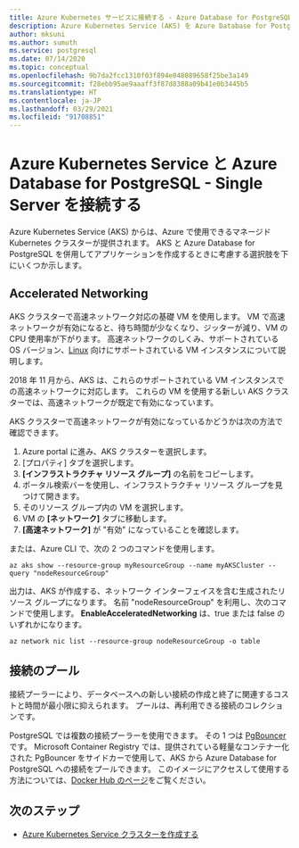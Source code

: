 ```yaml
---
title: Azure Kubernetes サービスに接続する - Azure Database for PostgreSQL - Single Server
description: Azure Kubernetes Service (AKS) を Azure Database for PostgreSQL - Single Server に接続する方法について学習する
author: mksuni
ms.author: sumuth
ms.service: postgresql
ms.date: 07/14/2020
ms.topic: conceptual
ms.openlocfilehash: 9b7da2fcc1310f03f894e048089658f25be3a149
ms.sourcegitcommit: f28ebb95ae9aaaff3f87d8388a09b41e0b3445b5
ms.translationtype: HT
ms.contentlocale: ja-JP
ms.lasthandoff: 03/29/2021
ms.locfileid: "91708851"
---
```

# <a name="connecting-azure-kubernetes-service-and-azure-database-for-postgresql---single-server"></a>Azure Kubernetes Service と Azure Database for PostgreSQL - Single Server を接続する

Azure Kubernetes Service (AKS) からは、Azure で使用できるマネージド Kubernetes クラスターが提供されます。 AKS と Azure Database for PostgreSQL を併用してアプリケーションを作成するときに考慮する選択肢を下にいくつか示します。


## <a name="accelerated-networking"></a>Accelerated Networking
AKS クラスターで高速ネットワーク対応の基礎 VM を使用します。 VM で高速ネットワークが有効になると、待ち時間が少なくなり、ジッターが減り、VM の CPU 使用率が下がります。 高速ネットワークのしくみ、サポートされている OS バージョン、[Linux](../virtual-network/create-vm-accelerated-networking-cli.md) 向けにサポートされている VM インスタンスについて説明します。

2018 年 11 月から、AKS は、これらのサポートされている VM インスタンスでの高速ネットワークに対応します。 これらの VM を使用する新しい AKS クラスターでは、高速ネットワークが既定で有効になっています。

AKS クラスターで高速ネットワークが有効になっているかどうかは次の方法で確認できます。
1. Azure portal に進み、AKS クラスターを選択します。
2. [プロパティ] タブを選択します。
3. **[インフラストラクチャ リソース グループ]** の名前をコピーします。
4. ポータル検索バーを使用し、インフラストラクチャ リソース グループを見つけて開きます。
5. そのリソース グループ内の VM を選択します。
6. VM の **[ネットワーク]** タブに移動します。
7. **[高速ネットワーク]** が "有効" になっていることを確認します。

または、Azure CLI で、次の 2 つのコマンドを使用します。
```azurecli
az aks show --resource-group myResourceGroup --name myAKSCluster --query "nodeResourceGroup"
```
出力は、AKS が作成する、ネットワーク インターフェイスを含む生成されたリソース グループになります。 名前 "nodeResourceGroup" を利用し、次のコマンドで使用します。 **EnableAcceleratedNetworking** は、true または false のいずれかになります。
```azurecli
az network nic list --resource-group nodeResourceGroup -o table
```


## <a name="connection-pooling"></a>接続のプール
接続プーラーにより、データベースへの新しい接続の作成と終了に関連するコストと時間が最小限に抑えられます。 プールは、再利用できる接続のコレクションです。 

PostgreSQL では複数の接続プーラーを使用できます。 その 1 つは [PgBouncer](https://pgbouncer.github.io/) です。 Microsoft Container Registry では、提供されている軽量なコンテナー化された PgBouncer をサイドカーで使用して、AKS から Azure Database for PostgreSQL への接続をプールできます。 このイメージにアクセスして使用する方法については、[Docker Hub のページ](https://hub.docker.com/r/microsoft/azureossdb-tools-pgbouncer/)をご覧ください。 


## <a name="next-steps"></a>次のステップ
-  [Azure Kubernetes Service クラスターを作成する](../aks/kubernetes-walkthrough.md)

